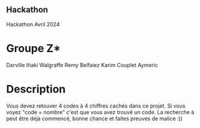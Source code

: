 ## Hackathon
Hackathon Avril 2024

# Groupe Z*
Darville Iñaki
Walgraffe Remy
Belfaiez Karim
Couplet Aymeric

# Description
Vous devez retouver 4 codes à 4 chiffres cachés dans ce projet. Si vous voyez "code = nombre" c'est que vous avez trouvé un code. La recherche à peut être déjà commencé, bonne chance et faites preuves de malice :))
